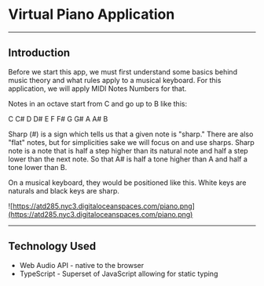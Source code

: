 # Virtual Piano Application

---

## Introduction

Before we start this app, we must first understand some basics behind music theory and what rules apply to a musical keyboard. For this application, we will apply MIDI Notes Numbers for that.

Notes in an octave start from C and go up to B like this:

C C# D D# E F F# G G# A A# B

Sharp (#) is a sign which tells us that a given note is "sharp." There are also "flat" notes, but for simplicities sake we will focus on and use sharps. Sharp note is a note that is half a step higher than its natural note and half a step lower than the next note. So that A# is half a tone higher than A and half a tone lower than B.

On a musical keyboard, they would be positioned like this. White keys are naturals and black keys are sharp.

![https://atd285.nyc3.digitaloceanspaces.com/piano.png](https://atd285.nyc3.digitaloceanspaces.com/piano.png)

---

## Technology Used

- Web Audio API - native to the browser
- TypeScript - Superset of JavaScript allowing for static typing
